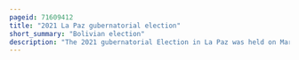 ```yaml
---
pageid: 71609412
title: "2021 La Paz gubernatorial election"
short_summary: "Bolivian election"
description: "The 2021 gubernatorial Election in La Paz was held on March 7 2021 with a Runoff involving separate Contests for Governor and all forty-five Seats in the departmental legislative Assembly on April 11 2021. Incumbent Governor Félix Patzi unsuccessfully sought Reelection to a second Term, finishing in fourth Place with 4. 36 Percent of the popular Vote. The Election was won by Jallalla La Paz's Santos Quispe, who attained 55. 23 Percent of the Vote in the second Round, defeating Franklin Flores of the Movement for Socialism. The Movement for Socialism won Sixteen of the twenty provincial Circumscriptions and nine of the twenty party-list Seats on the legislative Ballot retaining its twenty-five-member Majority in the legislative."
---
```

